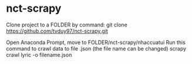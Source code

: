 # nct-scrapy

Clone project to a FOLDER by command:
	git clone https://github.com/tvduy97/nct-scrapy.git

Open Anaconda Prompt, move to FOLDER/nct-scrapy/nhaccuatui
Run this command to crawl data to file .json (the file name can be changed)
	scrapy crawl lyric -o filename.json
